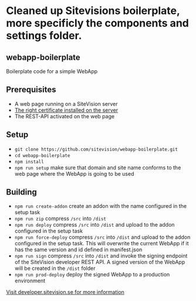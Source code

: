 # Cleaned up Sitevisions boilerplate, more specificly the components and settings folder.
## webapp-boilerplate
Boilerplate code for a simple WebApp
## Prerequisites
* A web page running on a SiteVision server
* [The right certificate installed on the server](https://developer.sitevision.se/docs/webapps/deployment/certificates-and-signing)
* The REST-API activated on the web page
## Setup
* `git clone https://github.com/sitevision/webapp-boilerplate.git`
* `cd webapp-boilerplate`
* `npm install`
* `npm run setup` make sure that domain and site name conforms to the web page where the WebApp is going to be used
## Building
* `npm run create-addon` create an addon with the name configured in the setup task
* `npm run zip` compress `/src` into `/dist`
* `npm run deploy` compress `/src` into `/dist` and upload to the addon configured in the setup task
* `npm run force-deploy` compress `/src` into `/dist` and upload to the addon configured in the setup task. This will overwrite the current WebApp if it has the same version and id defined in manifest.json
* `npm run sign` compress `/src` into `/dist` and invoke the signing endpoint of the SiteVision developer REST API. A signed version of the WebApp will be created in the `/dist` folder
* `npm run prod-deploy` deploy the signed WebApp to a production environment

[Visit developer.sitevision.se for more information](https://developer.sitevision.se)
